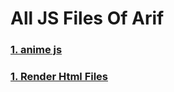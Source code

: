 # All JS Files Of Arif

### [1. anime js](https://raw.githubusercontent.com/arif-2005/js/main/anime.min.js)
### [1. Render Html Files](https://raw.githubusercontent.com/arif-2005/js/main/renderHtml.js)

